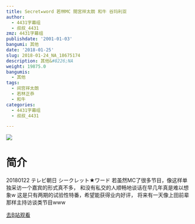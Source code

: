 ```yaml
---
title: Secret★word 若林MC 間宮祥太朗 和牛 谷玛利亚
author:
  - 4431字幕组
  - 叔叔_4431
zmz: 4431字幕组
publishdate: '2001-01-03'
bangumi: 其他
date: '2018-01-25'
slug: 2018-01-24_NA_18675174
description: 其他&#8226;NA
weight: 19875.0
bangumis:
  - 其他
tags:
  - 间宫祥太朗
  - 若林正恭
  - 和牛
categories:
  - 4431字幕组
  - 叔叔_4431

---
```

![](https://i.imgur.com/HPJbuoL.png)
# 简介  
20180122 テレビ朝日 シークレット★ワード
若虽然MC了很多节目，像这样单独采访一个嘉宾的形式真不多，
和没有私交的人顺畅地谈话在早几年真是难以想象w
这是只有两期的试验性特番，希望能获得业内好评，
将来有一天像上田前辈那样主持访谈类节目www  

[去B站观看](https://www.bilibili.com/video/av18675174/)
 
